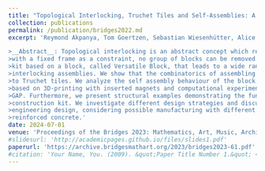 ```yaml
---
title: "Topological Interlocking, Truchet Tiles and Self-Assemblies: A construction-Kit for Civil Engineering Design"
collection: publications
permalink: /publication/bridges2022.md  
excerpt: 'Reymond Akpanya, Tom Goertzen, Sebastian Wiesenhütter, Alice C. Niemeyer, Jörg Noenning<br><br>

>__Abstract__: Topological interlocking is an abstract concept which requires that, given an assembly of blocks
>with a fixed frame as a constraint, no group of blocks can be removed. We introduce a construction
>kit based on a block, called Versatile Block, that leads to a wide range of possible topological 
>interlocking assemblies. We show that the combinatorics of assembling copies of this block can be linked
>to Truchet tiles. We analyze the self assembly behaviour of the block by presenting experimental results
>based on 3D-printing with inserted magnets and computational experiments using the computer algebra system
>GAP. Furthermore, we present structural examples demonstrating the functionalities of each block in the 
>construction kit. We investigate different design strategies and discuss possible applications in civil
>engineering design, considering possible manufacturing with different choices of material such as carbon
>reinforced concrete.'
date: 2024-07-01
venue: 'Proceedings of the Bridges 2023: Mathematics, Art, Music, Architecture, Culture'
#slidesurl: 'http://academicpages.github.io/files/slides1.pdf'
paperurl: 'https://archive.bridgesmathart.org/2023/bridges2023-61.pdf'
#citation: 'Your Name, You. (2009). &quot;Paper Title Number 1.&quot; <i>Journal 1</i>. 1(1).'
---
```

